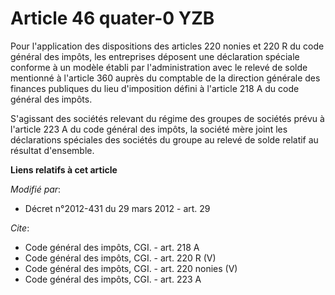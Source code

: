 # Article 46 quater-0 YZB

Pour l'application des dispositions des articles 220 nonies et 220 R du code général des impôts, les entreprises déposent une
déclaration spéciale conforme à un modèle établi par l'administration avec le relevé de solde mentionné à l'article 360
auprès du comptable de la direction générale des finances publiques du lieu d'imposition défini à l'article 218 A du code
général des impôts. 

S'agissant des sociétés relevant du régime des groupes de sociétés prévu à l'article 223 A du code général des impôts, la
société mère joint les déclarations spéciales des sociétés du groupe au relevé de solde relatif au résultat d'ensemble.

**Liens relatifs à cet article**

_Modifié par_:

  - Décret n°2012-431  du 29 mars 2012 - art. 29

_Cite_:

  - Code général des impôts, CGI. - art. 218 A
  - Code général des impôts, CGI. - art. 220 R (V)
  - Code général des impôts, CGI. - art. 220 nonies (V)
  - Code général des impôts, CGI. - art. 223 A
